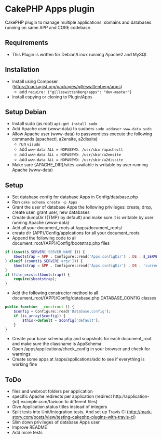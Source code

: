 # CakePHP Apps plugin
CakePHP plugin to manage multiple applications, domains and databases running on same APP and CORE codebase.

## Requirements
- This Plugin is written for Debian/Linux running Apache2 and MySQL

## Installation
- Install using Composer (https://packagist.org/packages/gilleswittenberg/apps)
	- add ```require: {"gilleswittenberg/apps": "dev-master"}```
- Install copying or cloning to Plugin/Apps

## Setup Debian
- Install sudo (as root) ```apt-get install sudo```
- Add Apache user (www-data) to sudoers ```sudo adduser www-data sudo```
- Allow Apache user (www-data) to passwordless execute the following commands (apachectl, a2ensite, a2dissite)
	- run ```visudo```
	- add ```www-data ALL = NOPASSWD: /usr/sbin/apachectl```
	- add ```www-data ALL = NOPASSWD: /usr/sbin/a2ensite```
	- add ```www-data ALL = NOPASSWD: /usr/sbin/a2dissite```
- Make sure {APACHE_DIR}/sites-available is writable by user running Apache (www-data)

## Setup
- Set database config for database Apps in Config/database.php
- Run ```cake schema create -p Apps```
- Grant the user of database Apps the following privileges: create, drop, create user, grant user, new databases
- Create dumpDir ({TMP} by default) and make sure it is writable by user running Apache (www-data)
- Add all your document_roots at /apps/document_roots/
- create dir {APP}/Config/applcations for all your document_roots
- Append the following code to all document_root/{APP}/Config/bootstrap.php files

```php
if (isset($_SERVER['SERVER_NAME'])) {
	$bootstrap = APP . Configure::read('Apps.configDir') . DS . $_SERVER['SERVER_NAME'] . '.php';
} elseif (count($_SERVER['argv'])) {
	$bootstrap = APP . Configure::read('Apps.configDir') . DS . 'current_application';
}
if (file_exists($bootstrap)) {
	require($bootstrap);
}
```

- Add the following constructor method to all document_root/{APP}/Config/database.php DATABASE_CONFIG classes

```php
public function __construct () {
	$config = Configure::read('Database.config');
	if (is_array($config)) {
		$this->default = $config['default'];
	}
}
```

- Create your base schema.php and snapshots for each document_root and make sure the classname is AppSchema
- Open /apps/applications/check_config in your browser and check for warnings
- Create some apps at /apps/applications/add to see if everything is working fine

## ToDo
- files and webroot folders per application
- specific Apache redirects per application (redirect http://application-{id}.example.com/favicon to different files)
- Give Application.status titles instead of integers
- Split tests into Unit/Integration tests. And set up Travis CI (http://mark-story.com/posts/view/testing-cakephp-plugins-with-travis-ci)
- Slim down privileges of database Apps user
- Improve README
- Add more tests

